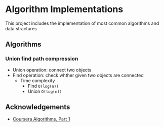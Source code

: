 # Algorithm Implementations

This project includes the implementation of most common algorithms and data stractures

## Algorithms

### Union find path compression

- Union operation: connect two objects
- Find operation: check whther given two objects are connected
    - Time complexity
        - Find `O(log(n))`
        - Union `O(log(n))`

## Acknowledgements

- [Coursera Algorithms, Part 1](https://www.coursera.org/learn/algorithms-part1)
